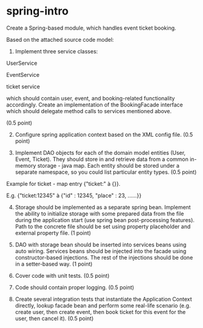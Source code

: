 # spring-intro
Create a Spring-based module, which handles event ticket booking.

Based on the attached source code model:

1. Implement three service classes:

UserService

EventService

ticket service

which should contain user, event, and booking-related functionality accordingly. Create an implementation of the BookingFacade interface which should delegate method calls to services mentioned above.

(0.5 point)

2. Configure spring application context based on the XML config file. (0.5 point)

3. Implement DAO objects for each of the domain model entities (User, Event, Ticket). They should store in and retrieve data from a common in-memory storage - java map. Each entity should be stored under a separate namespace, so you could list particular entity types. (0.5 point)

Example for ticket - map entry {"ticket:" à {}}.

E.g. {"ticket:12345" à {"id" : 12345, "place" : 23, ......}}

4. Storage should be implemented as a separate spring bean. Implement the ability to initialize storage with some prepared data from the file during the application start (use spring bean post-processing features). Path to the concrete file should be set using property placeholder and external property file. (1 point)

5. DAO with storage bean should be inserted into services beans using auto wiring. Services beans should be injected into the facade using constructor-based injections. The rest of the injections should be done in a setter-based way. (1 point)

6. Cover code with unit tests. (0.5 point)

7. Code should contain proper logging. (0.5 point)

8. Create several integration tests that instantiate the Application Context directly, lookup facade bean and perform some real-life scenario (e.g. create user, then create event, then book ticket for this event for the user, then cancel it). (0.5 point)
